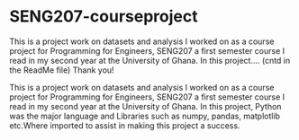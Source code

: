 # SENG207-courseproject
This is a project work on datasets and analysis I worked on as a course project for Programming for Engineers,
SENG207 a first semester course I read in my second year at the University of Ghana. In this project....
(cntd in the ReadMe file) Thank you!



This is a project work on datasets and analysis I worked on as a course project for Programming for Engineers,
SENG207 a first semester course I read in my second year at the University of Ghana. In this project, Python 
was the major language and Libraries such as numpy, pandas, matplotlib etc.Where imported to assist in making 
this project a success.

